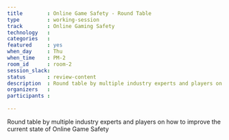 ```yaml
---
title        : Online Game Safety - Round Table
type         : working-session
track        : Online Gaming Safety
technology   :
categories   :
featured     : yes
when_day     : Thu
when_time    : PM-2
room_id      : room-2
session_slack:
status       : review-content
description  : Round table by multiple industry experts and players on how to improve the current state of Online Game Safety
organizers   :
participants :
    
---
```


Round table by multiple industry experts and players on how to improve the current state of Online Game Safety